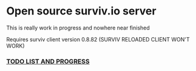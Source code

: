 # Open source surviv.io server

This is really work in progress and nowhere near finished

Requires surviv client version 0.8.82 (SURVIV RELOADED CLIENT WON'T WORK)

### [TODO LIST AND PROGRESS](./TODO.md)
